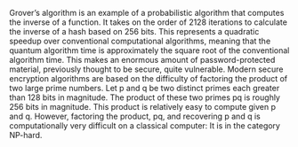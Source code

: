 Grover’s algorithm is an example of a probabilistic algorithm that computes the inverse of a function. It takes on the order of 2128 iterations to calculate the inverse of a hash based on 256 bits. This represents a quadratic speedup over conventional computational algorithms, meaning that the quantum algorithm time is approximately the square root of the conventional algorithm time. This makes an enormous amount of password-protected material, previously thought to be secure, quite vulnerable. Modern secure encryption algorithms are based on the difficulty of factoring the product of two large prime numbers. Let p and q be two distinct primes each greater than 128 bits in magnitude. The product of these two primes pq is roughly 256 bits in magnitude. This product is relatively easy to compute given p and q. However, factoring the product, pq, and recovering p and q is computationally very difficult on a classical computer: It is in the category NP-hard.